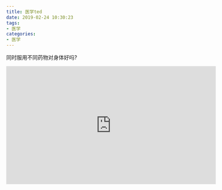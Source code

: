 ```yaml
---
title: 医学ted
date: 2019-02-24 10:30:23
tags:
- 医学
categories:
- 医学
---
```



同时服用不同药物对身体好吗?
<iframe width="560" height="315" src="http://swf.ws.126.net/openplayer/v01/-0-2_MBHQSDFQS_MBHQSKIKL-vimg1_ws_126_net//image/snapshot_movie/2016/3/K/M/MBHQSKIKM-1423031805654.swf?isTEDPlay=1" scrolling="no" border="0" frameborder="no" framespacing="0" allowfullscreen="true"> </iframe>